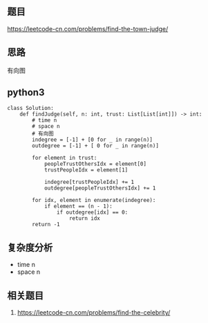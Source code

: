 ## 题目
https://leetcode-cn.com/problems/find-the-town-judge/

## 思路
有向图

## python3
```python3
class Solution:
    def findJudge(self, n: int, trust: List[List[int]]) -> int:
        # time n
        # space n
        # 有向图
        indegree = [-1] + [0 for _ in range(n)]
        outdegree = [-1] + [ 0 for _ in range(n)]

        for element in trust:
            peopleTrustOthersIdx = element[0]
            trustPeopleIdx = element[1]

            indegree[trustPeopleIdx] += 1
            outdegree[peopleTrustOthersIdx] += 1

        for idx, element in enumerate(indegree):
            if element == (n - 1):
                if outdegree[idx] == 0:
                    return idx
        return -1
```

## 复杂度分析
* time n
* space n

## 相关题目
1. https://leetcode-cn.com/problems/find-the-celebrity/
